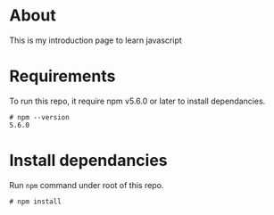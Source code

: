 # About
This is my introduction page to learn javascript

# Requirements
To run this repo, it require npm v5.6.0 or later to install dependancies.
```
# npm --version
5.6.0
```

# Install dependancies
Run `npm` command under root of this repo.
```
# npm install
```
